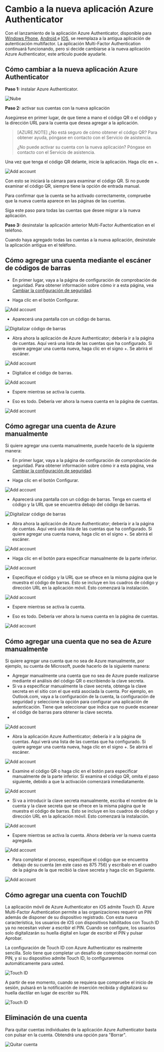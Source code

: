 <properties 
	pageTitle="Aplicación Azure Authenticator para teléfonos móviles" 
	description="Obtenga información acerca de cómo actualizar a la versión más reciente de Azure Authenticatior." 
	services="multi-factor-authentication" 
	documentationCenter="" 
	authors="billmath" 
	manager="stevenpo" 
	editor="curtland"/>

<tags 
	ms.service="multi-factor-authentication" 
	ms.workload="identity" 
	ms.tgt_pltfrm="na" 
	ms.devlang="na" 
	ms.topic="article" 
	ms.date="05/12/2016" 
	ms.author="billmath"/>



# Cambio a la nueva aplicación Azure Authenticator

Con el lanzamiento de la aplicación Azure Authenticator, disponible para [Windows Phone](http://www.windowsphone.com/es-ES/store/app/azure-authenticator/03a5b2bf-6066-418f-b569-e8aecbc06e50), [Android](https://play.google.com/store/apps/details?id=com.azure.authenticator),e [IOS](https://itunes.apple.com/us/app/azure-authenticator/id983156458), se reemplaza a la antigua aplicación de autenticación multifactor. La aplicación Multi-Factor Authentication continuará funcionando, pero si decide cambiarse a la nueva aplicación Azure Authenticator, este artículo puede ayudarle.


## Cómo cambiar a la nueva aplicación Azure Authenticator 

**Paso 1:** instalar Azure Authenticator.

![Nube](./media/multi-factor-authentication-azure-authenticator/home.png)

**Paso 2:** activar sus cuentas con la nueva aplicación

Asegúrese en primer lugar, de que tiene a mano el código QR o el código y la dirección URL para la cuenta que desea agregar a la aplicación.

> [AZURE.NOTE] ¿No está seguro de cómo obtener el código QR? Para obtener ayuda, póngase en contacto con el Servicio de asistencia.
> 
> ¿No puede activar su cuenta con la nueva aplicación? Póngase en contacto con el Servicio de asistencia.
>


Una vez que tenga el código QR delante, inicie la aplicación. Haga clic en +.


![Add account](./media/multi-factor-authentication-azure-authenticator/addaccount.png)

Con esto se iniciará la cámara para examinar el código QR. Si no puede examinar el código QR, siempre tiene la opción de entrada manual.

Para confirmar que la cuenta se ha activado correctamente, compruebe que la nueva cuenta aparece en las páginas de las cuentas.


Siga este paso para todas las cuentas que desee migrar a la nueva aplicación.



**Paso 3:** desinstalar la aplicación anterior Multi-Factor Authentication en el teléfono.

Cuando haya agregado todas las cuentas a la nueva aplicación, desinstale la aplicación antigua en el teléfono.



## Cómo agregar una cuenta mediante el escáner de códigos de barras



- En primer lugar, vaya a la página de configuración de comprobación de seguridad. Para obtener información sobre cómo ir a esta página, vea [Cambiar la configuración de seguridad](multi-factor-authentication-end-user-manage-settings.md).

- Haga clic en el botón Configurar.
 
![Add account](./media/multi-factor-authentication-azure-authenticator/azureauthe.png)

- Aparecerá una pantalla con un código de barras.
  
![Digitalizar código de barras](./media/multi-factor-authentication-azure-authenticator/barcode2.png)

- Abra ahora la aplicación de Azure Authenticator; debería ir a la página de cuentas. Aquí verá una lista de las cuentas que ha configurado. Si quiere agregar una cuenta nueva, haga clic en el signo +. Se abrirá el escáner.

![Add account](./media/multi-factor-authentication-azure-authenticator/addaccount3.png)

- Digitalice el código de barras. 

![Add account](./media/multi-factor-authentication-azure-authenticator/scan.png)

- Espere mientras se activa la cuenta.

- Eso es todo. Debería ver ahora la nueva cuenta en la página de cuentas.

![Add account](./media/multi-factor-authentication-azure-authenticator/addaccount2.png)


## Cómo agregar una cuenta de Azure manualmente

Si quiere agregar una cuenta manualmente, puede hacerlo de la siguiente manera:

- En primer lugar, vaya a la página de configuración de comprobación de seguridad. Para obtener información sobre cómo ir a esta página, vea [Cambiar la configuración de seguridad](multi-factor-authentication-end-user-manage-settings.md).

- Haga clic en el botón Configurar.
 
![Add account](./media/multi-factor-authentication-azure-authenticator/azureauthe.png)

- Aparecerá una pantalla con un código de barras. Tenga en cuenta el código y la URL que se encuentra debajo del código de barras.
  
![Digitalizar código de barras](./media/multi-factor-authentication-azure-authenticator/barcode2.png)

- Abra ahora la aplicación de Azure Authenticator; debería ir a la página de cuentas. Aquí verá una lista de las cuentas que ha configurado. Si quiere agregar una cuenta nueva, haga clic en el signo +. Se abrirá el escáner.

![Add account](./media/multi-factor-authentication-azure-authenticator/addaccount3.png)

- Haga clic en el botón para especificar manualmente de la parte inferior.

![Add account](./media/multi-factor-authentication-azure-authenticator/scan.png)

- Especifique el código y la URL que se ofrece en la misma página que le muestra el código de barras. Esto se incluye en los cuadros de código y dirección URL en la aplicación móvil. Esto comenzará la instalación.

![Add account](./media/multi-factor-authentication-azure-authenticator/manual.png)

- Espere mientras se activa la cuenta.

- Eso es todo. Debería ver ahora la nueva cuenta en la página de cuentas.

![Add account](./media/multi-factor-authentication-azure-authenticator/addaccount2.png)

## Cómo agregar una cuenta que no sea de Azure manualmente

Si quiere agregar una cuenta que no sea de Azure manualmente, por ejemplo, su cuenta de Microsoft, puede hacerlo de la siguiente manera:


- Agregar manualmente una cuenta que no sea de Azure puede realizarse mediante el análisis del código QR o escribiendo la clave secreta.
- Si va a especificar manualmente la clave secreta, obtenga la clave secreta en el sitio con el que está asociada la cuenta. Por ejemplo, en Outlook.com, vaya a la configuración de la cuenta, la configuración de seguridad y seleccione la opción para configurar una aplicación de autenticación. Tiene que seleccionar que indica que no puede escanear el código de barras para obtener la clave secreta.
- 

![Add account](./media/multi-factor-authentication-azure-authenticator/secretkey.png)

- Abra la aplicación Azure Authenticator; debería ir a la página de cuentas. Aquí verá una lista de las cuentas que ha configurado. Si quiere agregar una cuenta nueva, haga clic en el signo +. Se abrirá el escáner.

![Add account](./media/multi-factor-authentication-azure-authenticator/addaccount3.png)

- Examine el código QR o haga clic en el botón para especificar manualmente de la parte inferior. Si examina el código QR, omita el paso siguiente, debido a que la activación comenzará inmediatamente.

![Add account](./media/multi-factor-authentication-azure-authenticator/scan.png)

- Si va a introducir la clave secreta manualmente, escriba el nombre de la cuenta y la clave secreta que se ofrece en la misma página que le muestra el código de barras. Esto se incluye en los cuadros de código y dirección URL en la aplicación móvil. Esto comenzará la instalación.

![Add account](./media/multi-factor-authentication-azure-authenticator/manual.png)

- Espere mientras se activa la cuenta. Ahora debería ver la nueva cuenta agregada.

![Add account](./media/multi-factor-authentication-azure-authenticator/msaccount.png)

- Para completar el proceso, especifique el código que se encuentra debajo de su cuenta (en este caso es 875 756) y escríbalo en el cuadro de la página de la que recibió la clave secreta y haga clic en Siguiente.  

![Add account](./media/multi-factor-authentication-azure-authenticator/verify.png)

## Cómo agregar una cuenta con TouchID
La aplicación móvil de Azure Authenticator en iOS admite Touch ID. Azure Multi-Factor Authentication permite a las organizaciones requerir un PIN además de disponer de su dispositivo registrado. Con esta nueva característica, los usuarios de iOS con dispositivos habilitados con Touch ID ya no necesitan volver a escribir el PIN. Cuando se configure, los usuarios solo digitalizarán su huella digital en lugar de escribir el PIN y pulsar Aprobar.

La configuración de Touch ID con Azure Authenticator es realmente sencilla. Solo tiene que completar un desafío de comprobación normal con PIN, y si su dispositivo admite Touch ID, lo configuraremos automáticamente para usted.

![Touch ID](./media/multi-factor-authentication-azure-authenticator/touchid1.png)

A partir de ese momento, cuando se requiera que compruebe el inicio de sesión, pulsará en la notificación de inserción recibida y digitalizará su huella dactilar en lugar de escribir su PIN.

![Touch ID](./media/multi-factor-authentication-azure-authenticator/touchid2.png)

## Eliminación de una cuenta

Para quitar cuentas individuales de la aplicación Azure Authenticator basta con pulsar en la cuenta. Obtendrá una opción para "Borrar".

![Quitar cuenta](./media/multi-factor-authentication-azure-authenticator/remove.png)

<!---HONumber=AcomDC_0518_2016-->